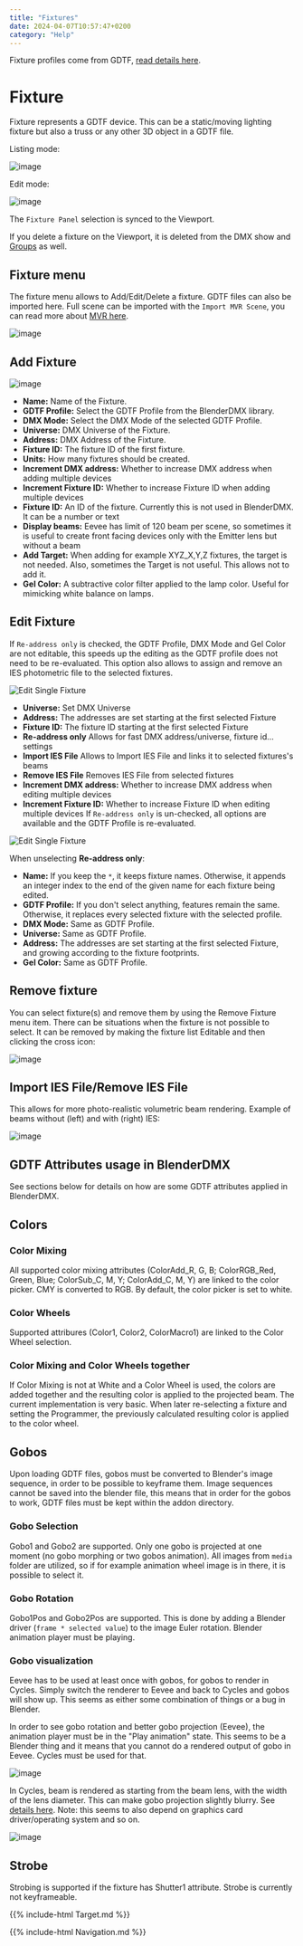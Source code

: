 ```yaml
---
title: "Fixtures"
date: 2024-04-07T10:57:47+0200
category: "Help"
---
```


Fixture profiles come from GDTF, [read details here](../gdtffixture).

# Fixture

Fixture represents a GDTF device. This can be a static/moving lighting fixture but also a truss or any other 3D object in a GDTF file.

Listing mode:

![image](https://github.com/open-stage/blender-dmx/assets/3680926/d582d474-a5f6-4cac-9541-87eb5ff2898b)

Edit mode:

![image](https://github.com/open-stage/blender-dmx/assets/3680926/8885b964-1dd3-4c21-a5e7-7e397eff1026)

The `Fixture Panel` selection is synced to the Viewport.

If you delete a fixture on the Viewport, it is deleted from the DMX show and [Groups](../groups) as
well.

## Fixture menu

The fixture menu allows to Add/Edit/Delete a fixture. GDTF files can also be imported here. Full scene can be imported with the `Import MVR Scene`, you can read more about [MVR here](../gdtffixture/#mvr).

![image](../media/fixture_menu.png)



## Add Fixture

![image](../media/add_fixture.png)

- **Name:** Name of the Fixture.
- **GDTF Profile:** Select the GDTF Profile from the BlenderDMX library.
- **DMX Mode:** Select the DMX Mode of the selected GDTF Profile.
- **Universe:** DMX Universe of the Fixture.
- **Address:** DMX Address of the Fixture.
- **Fixture ID:** The fixture ID of the first fixture.
- **Units:** How many fixtures should be created.
- **Increment DMX address:** Whether to increase DMX address when adding multiple devices
- **Increment Fixture ID:** Whether to increase Fixture ID when adding multiple devices
- **Fixture ID:** An ID of the fixture. Currently this is not used in BlenderDMX. It can be a number or text
- **Display beams:** Eevee has limit of 120 beam per scene, so sometimes it is useful to create front facing devices only with the Emitter lens but without a beam
- **Add Target:** When adding for example XYZ_X,Y,Z fixtures, the target is not needed. Also, sometimes the Target is not useful. This allows not to add it.
- **Gel Color:** A subtractive color filter applied to the lamp color. Useful
  for mimicking white balance on lamps.

## Edit Fixture

If `Re-address only` is checked, the GDTF Profile, DMX Mode and Gel Color are not editable, this speeds up the editing as the GDTF profile does not need to be re-evaluated. This option also allows to assign and remove an IES photometric file to the selected fixtures.

![Edit Single Fixture](../media/edit_readress_only.png)

- **Universe:** Set DMX Universe
- **Address:** The addresses are set starting at the first selected Fixture
- **Fixture ID:** The fixture ID starting at the first selected Fixture
- **Re-address only** Allows for fast DMX address/universe, fixture id... settings
- **Import IES File** Allows to Import IES File and links it to selected fixtures's beams
- **Remove IES File** Removes IES File from selected fixtures
- **Increment DMX address:** Whether to increase DMX address when editing multiple devices
- **Increment Fixture ID:** Whether to increase Fixture ID when editing multiple devices
If `Re-address only` is un-checked, all options are available and the GDTF Profile is re-evaluated.

![Edit Single Fixture](../media/edit_full.png)

When unselecting **Re-address only**:

- **Name:** If you keep the `*`, it keeps fixture names. Otherwise, it appends
  an integer index to the end of the given name for each fixture being edited.
- **GDTF Profile:** If you don't select anything, features remain the same.
  Otherwise, it replaces every selected fixture with the selected profile.
- **DMX Mode:** Same as GDTF Profile.
- **Universe:** Same as GDTF Profile.
- **Address:** The addresses are set starting at the first selected Fixture,
  and growing according to the fixture footprints.
- **Gel Color:** Same as GDTF Profile.


## Remove fixture

You can select fixture(s) and remove them by using the Remove Fixture menu item. There can be situations when the fixture is not possible to select. It can be removed by making the fixture list Editable and then clicking the cross icon:

![image](../media/remove_fixture.png)

## Import IES File/Remove IES File

This allows for more photo-realistic volumetric beam rendering. Example of beams without (left) and with (right) IES:

![image](../media/ies.png)

## GDTF Attributes usage in BlenderDMX

See sections below for details on how are some GDTF attributes applied in
BlenderDMX.

## Colors

### Color Mixing

All supported color mixing attributes (ColorAdd_R, G, B; ColorRGB_Red, Green,
Blue; ColorSub_C, M, Y; ColorAdd_C, M, Y) are linked to the color picker. CMY
is converted to RGB. By default, the color picker is set to white.

### Color Wheels

Supported attribures (Color1, Color2, ColorMacro1) are linked to the Color
Wheel selection.

### Color Mixing and Color Wheels together

If Color Mixing is not at White and a Color Wheel is used, the colors are added
together and the resulting color is applied to the projected beam. The current
implementation is very basic. When later re-selecting a fixture and setting the
Programmer, the previously calculated resulting color is applied to the color
wheel.

## Gobos

Upon loading GDTF files, gobos must be converted to Blender's image sequence,
in order to be possible to keyframe them. Image sequences cannot be saved into
the blender file, this means that in order for the gobos to work, GDTF files
must be kept within the addon directory.

### Gobo Selection

Gobo1 and Gobo2 are supported. Only one gobo is projected at one moment (no
gobo morphing or two gobos animation). All images from `media` folder are
utilized, so if for example animation wheel image is in there, it is possible
to select it.

### Gobo Rotation

Gobo1Pos and Gobo2Pos are supported. This is done by adding a Blender driver
(`frame * selected value`) to the image Euler rotation. Blender animation
player must be playing.


### Gobo visualization

Eevee has to be used at least once with gobos, for gobos to render in Cycles.
Simply switch the renderer to Eevee and back to Cycles and gobos will show up.
This seems as either some combination of things or a bug in Blender.

In order to see gobo rotation and better gobo projection (Eevee), the animation
player must be in the "Play animation" state. This seems to be a Blender thing
and it means that you cannot do a rendered output of gobo in Eevee. Cycles must
be used for that.

![image](https://github.com/open-stage/blender-dmx/assets/3680926/c507c26d-cc63-4662-a45b-bc96ddf865bf)

In Cycles, beam is rendered as starting from the beam lens, with the width of
the lens diameter. This can make gobo projection slightly blurry. See [details
here](../setup/#beam-lens-diameter-in-cycles). Note: this seems to also depend
on graphics card driver/operating system and so on.

![image](../media/beams.png)

## Strobe

Strobing is supported if the fixture has Shutter1 attribute. Strobe is
currently not keyframeable.

{{% include-html Target.md %}}

{{% include-html Navigation.md %}}

